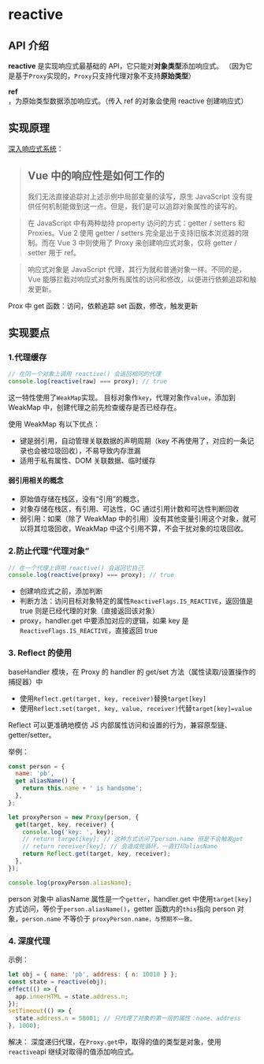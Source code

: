 # reactive

## API 介绍

**reactive** 是实现响应式最基础的 API，它只能对**对象类型**添加响应式。
（因为它是基于`Proxy`实现的，`Proxy`只支持代理对象不支持**原始类型**）

**ref**，为原始类型数据添加响应式。（传入 ref 的对象会使用 reactive 创建响应式）

## 实现原理

[深入响应式系统](https://cn.vuejs.org/guide/extras/reactivity-in-depth.html)：

> ## Vue 中的响应性是如何工作的 ​
>
> 我们无法直接追踪对上述示例中局部变量的读写，原生 JavaScript 没有提供任何机制能做到这一点。但是，我们是可以追踪对象属性的读写的。

> 在 JavaScript 中有两种劫持 property 访问的方式：getter / setters 和 Proxies。Vue 2 使用 getter / setters 完全是出于支持旧版本浏览器的限制。而在 Vue 3 中则使用了 Proxy 来创建响应式对象，仅将 getter / setter 用于 ref。

> 响应式对象是 JavaScript 代理，其行为就和普通对象一样。不同的是，Vue 能够拦截对响应式对象所有属性的访问和修改，以便进行依赖追踪和触发更新。

Prox 中
get 函数：访问，依赖追踪
set 函数，修改，触发更新

## 实现要点

### 1.代理缓存

```javascript
// 在同一个对象上调用 reactive() 会返回相同的代理
console.log(reactive(raw) === proxy); // true
```

这一特性使用了`WeakMap`实现。
目标对象作`key`，代理对象作`value`，添加到 WeakMap 中，创建代理之前先检查缓存是否已经存在。

使用 WeakMap 有以下优点：

- 键是弱引用，自动管理关联数据的声明周期（key 不再使用了，对应的一条记录也会被垃圾回收），不易导致内存泄漏
- 适用于私有属性、DOM 关联数据、临时缓存

#### 弱引用相关的概念

- 原始值存储在栈区，没有“引用”的概念，
- 对象存储在栈区，有引用、可达性，GC 通过引用计数和可达性判断回收
- 弱引用：如果（除了 WeakMap 中的引用）没有其他变量引用这个对象，就可以将其垃圾回收，WeakMap 中这个引用不算，不会干扰对象的垃圾回收。

### 2.防止代理“代理对象”

```javascript
// 在一个代理上调用 reactive() 会返回它自己
console.log(reactive(proxy) === proxy); // true
```

- 创建响应式之前，添加判断
- 判断方法：访问目标对象特定的属性`ReactiveFlags.IS_REACTIVE`，返回值是 true 则是已经代理的对象（直接返回该对象）
- proxy，handler.get 中要添加对应的逻辑，如果 key 是`ReactiveFlags.IS_REACTIVE`，直接返回 true

### 3. Reflect 的使用

baseHandler 模块，在 Proxy 的 handler 的 get/set 方法（属性读取/设置操作的捕捉器）中

- 使用`Reflect.get(target, key, receiver)`替换`target[key]`
- 使用`Reflect.set(target, key, value, receiver)`代替`target[key]=value`

Reflect 可以更准确地模仿 JS 内部属性访问和设置的行为，兼容原型链、getter/setter。

举例：

```javascript
const person = {
  name: 'pb',
  get aliasName() {
    return this.name + ' is handsome';
  },
};

let proxyPerson = new Proxy(person, {
  get(target, key, receiver) {
    console.log('key: ', key);
    // return target[key]; // 这种方式访问了person.name 但是不会触发get
    // return receiver[key]; // 会造成死循环，一直打印aliasName
    return Reflect.get(target, key, receiver);
  },
});

console.log(proxyPerson.aliasName);
```

person 对象中 aliasName 属性是一个`getter`，handler.get 中使用`target[key]`方式访问，等价于`person.aliasName()`，getter 函数内的`this`指向 person 对象，`person.name` 不等价于 `proxyPerson.name，与预期不一致。`

### 4. 深度代理

示例：

```javascript
let obj = { name: 'pb', address: { n: 10010 } };
const state = reactive(obj);
effect(() => {
  app.innerHTML = state.address.n;
});
setTimeout(() => {
  state.address.n = 58001; // 只代理了对象的第一层的属性：name、address
}, 1000);
```

解决：
深度递归代理，在`Proxy.get`中，取得的值的类型是对象，使用`reactive`api 继续对取得的值添加响应式。
